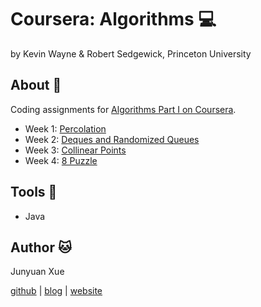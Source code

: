# Coursera: Algorithms :computer:
by Kevin Wayne & Robert Sedgewick, Princeton University

## About :straight_ruler:
Coding assignments for [Algorithms Part I on Coursera](https://www.coursera.org/learn/algorithms-part1).

* Week 1: [Percolation](http://coursera.cs.princeton.edu/algs4/assignments/percolation.html)
* Week 2: [Deques and Randomized Queues](http://coursera.cs.princeton.edu/algs4/assignments/queues.html)
* Week 3: [Collinear Points](http://coursera.cs.princeton.edu/algs4/assignments/collinear.html)
* Week 4: [8 Puzzle](http://coursera.cs.princeton.edu/algs4/assignments/8puzzle.html)

## Tools :wrench:
* Java

## Author :cat:
Junyuan Xue

[github](https://github.com/junyuanxue) | [blog](https://spinningcodes.wordpress.com/) | [website](http://junyuanxue.github.io/)
